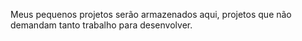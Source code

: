 Meus pequenos projetos serão armazenados aqui, projetos que não demandam tanto trabalho para desenvolver.
